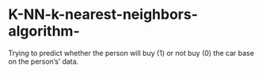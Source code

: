 # K-NN-k-nearest-neighbors-algorithm-
Trying to predict whether the person will buy (1) or not buy (0) the car base on the person’s’ data. 
